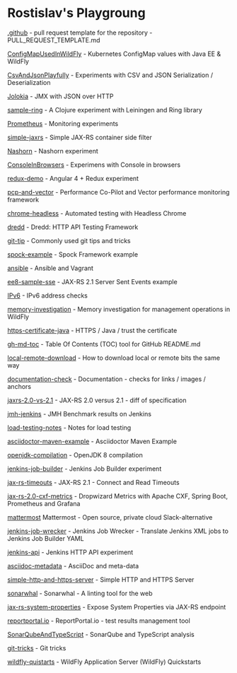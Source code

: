 Rostislav's Playgroung
========================

[.github](.github) -  pull request template for the repository - PULL_REQUEST_TEMPLATE.md

[ConfigMapUsedInWildFly](ConfigMapUsedInWildFly) - Kubernetes ConfigMap values with Java EE & WildFly

[CsvAndJsonPlayfully](CsvAndJsonPlayfully) - Experiments with CSV and JSON Serialization / Deserialization

[Jolokia](Jolokia) - JMX with JSON over HTTP

[sample-ring](sample-ring) - A Clojure experiment with Leiningen and Ring library

[Prometheus](Prometheus) - Monitoring experiments

[simple-jaxrs](simple-jaxrs) - Simple JAX-RS container side filter

[Nashorn](Nashorn) - Nashorn experiment

[ConsoleInBrowsers](ConsoleInBrowsers) - Experimens with Console in browsers

[redux-demo](redux-demo) - Angular 4 + Redux experiment

[pcp-and-vector](pcp-and-vector) - Performance Co-Pilot and Vector performance monitoring framework

[chrome-headless](chrome-headless) - Automated testing with Headless Chrome

[dredd](dredd) - Dredd: HTTP API Testing Framework

[git-tip](git-tip) - Commonly used git tips and tricks

[spock-example](spock-example) - Spock Framework example

[ansible](ansible) - Ansible and Vagrant

[ee8-sample-sse](ee8-sample-sse) - JAX-RS 2.1 Server Sent Events example

[IPv6](IPv6) - IPv6 address checks

[memory-investigation](memory-investigation) - Memory investigation for management operations in WildFly

[https-certificate-java](https-certificate-java) - HTTPS / Java / trust the certificate

[gh-md-toc](gh-md-toc) - Table Of Contents (TOC) tool for GitHub README.md

[local-remote-download](local-remote-download) - How to download local or remote bits the same way

[documentation-check](documentation-check) - Documentation - checks for links / images / anchors

[jaxrs-2.0-vs-2.1](jaxrs-2.0-vs-2.1) - JAX-RS 2.0 versus 2.1 - diff of specification

[jmh-jenkins](jmh-jenkins) - JMH Benchmark results on Jenkins

[load-testing-notes](load-testing-notes) - Notes for load testing

[asciidoctor-maven-example](asciidoctor-maven-example) - Asciidoctor Maven Example

[openjdk-compilation](openjdk-compilation) - OpenJDK 8 compilation

[jenkins-job-builder](jenkins-job-builder) - Jenkins Job Builder experiment

[jax-rs-timeouts](jax-rs-timeouts) - JAX-RS 2.1 - Connect and Read Timeouts

[jax-rs-2.0-cxf-metrics](jax-rs-2.0-cxf-metrics) - Dropwizard Metrics with Apache CXF, Spring Boot, Prometheus and Grafana

[mattermost](mattermost) Mattermost - Open source, private cloud Slack-alternative

[jenkins-job-wrecker](jenkins-job-wrecker) - Jenkins Job Wrecker - Translate Jenkins XML jobs to Jenkins Job Builder YAML

[jenkins-api](jenkins-api) - Jenkins HTTP API experiment

[asciidoc-metadata](asciidoc-metadata) - AsciiDoc and meta-data

[simple-http-and-https-server](simple-http-and-https-server) - Simple HTTP and HTTPS Server

[sonarwhal](sonarwhal) - Sonarwhal - A linting tool for the web

[jax-rs-system-properties](jax-rs-system-properties) - Expose System Properties via JAX-RS endpoint

[reportportal.io](reportportal.io) - ReportPortal.io - test results management tool

[SonarQubeAndTypeScript](SonarQubeAndTypeScript) - SonarQube and TypeScript analysis

[git-tricks](git-tricks) - Git tricks

[wildfly-quistarts](wildfly-quistarts) - WildFly Application Server (WildFly) Quickstarts
